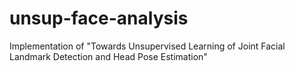# unsup-face-analysis
Implementation of "Towards Unsupervised Learning of Joint Facial Landmark Detection and Head Pose Estimation"
